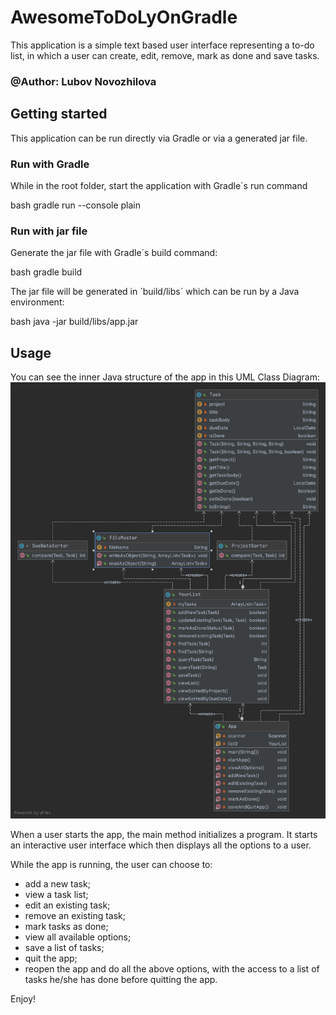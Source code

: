 # AwesomeToDoLyOnGradle
This application is a simple text based user interface representing a to-do list, in which a user can create, edit, remove, mark as done and save tasks.
### @Author: Lubov Novozhilova

## Getting started
This application can be run directly via Gradle or via a generated jar file.

### Run with Gradle
While in the root folder, start the application with Gradle´s run command

bash
gradle run --console plain


### Run with jar file

Generate the jar file with Gradle´s build command: 

bash
gradle build

The jar file will be generated in ´build/libs´ which can be run by a Java environment: 

bash
java -jar build/libs/app.jar

## Usage

You can see the inner Java structure of the app in this UML Class Diagram:
![UML Class Diagram](Diagrams_and_screenshots/myDiagram.png)

When a user starts the app, the main method initializes a program.
It starts an interactive user interface which then displays all the options to a user.

While the app is running, the user can choose to:
* add a new task;
* view a task list;
* edit an existing task;
* remove an existing task; 
* mark tasks as done; 
* view all available options;
* save a list of tasks;
* quit the app;
* reopen the app and do all the above options, with the access to a list of tasks he/she has done before quitting the app. 

Enjoy!